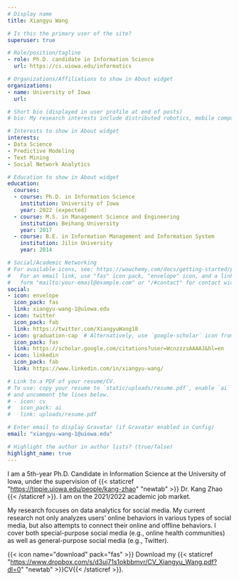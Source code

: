 ```yaml
---
# Display name
title: Xiangyu Wang

# Is this the primary user of the site?
superuser: true

# Role/position/tagline
- role: Ph.D. candidate in Information Science
  url: https://cs.uiowa.edu/informatics

# Organizations/Affiliations to show in About widget
organizations:
- name: University of Iowa
  url: 

# Short bio (displayed in user profile at end of posts)
# bio: My research interests include distributed robotics, mobile computing and programmable matter.

# Interests to show in About widget
interests:
- Data Science
- Predictive Modeling
- Text Mining
- Social Network Analytics

# Education to show in About widget
education:
  courses:
  - course: Ph.D. in Information Science
    institution: University of Iowa
    year: 2022 (expected)
  - course: M.S. in Management Science and Engineering
    institution: Beihang University
    year: 2017
  - course: B.E. in Information Management and Information System
    institution: Jilin University
    year: 2014

# Social/Academic Networking
# For available icons, see: https://wowchemy.com/docs/getting-started/page-builder/#icons
#   For an email link, use "fas" icon pack, "envelope" icon, and a link in the
#   form "mailto:your-email@example.com" or "/#contact" for contact widget.
social:
- icon: envelope
  icon_pack: fas
  link: xiangyu-wang-1@uiowa.edu
- icon: twitter
  icon_pack: fab
  link: https://twitter.com/XiangyuWang18
- icon: graduation-cap  # Alternatively, use `google-scholar` icon from `ai` icon pack
  icon_pack: fas
  link: https://scholar.google.com/citations?user=WcnzzzsAAAAJ&hl=en
- icon: linkedin
  icon_pack: fab
  link: https://www.linkedin.com/in/xiangyu-wang/

# Link to a PDF of your resume/CV.
# To use: copy your resume to `static/uploads/resume.pdf`, enable `ai` icons in `params.toml`, 
# and uncomment the lines below.
# - icon: cv
#   icon_pack: ai
#   link: uploads/resume.pdf

# Enter email to display Gravatar (if Gravatar enabled in Config)
email: "xiangyu-wang-1@uiowa.edu"

# Highlight the author in author lists? (true/false)
highlight_name: true
---
```


I am a 5th-year Ph.D. Candidate in Information Science at the University of Iowa, under the supervision of {{< staticref "https://tippie.uiowa.edu/people/kang-zhao" "newtab" >}} Dr. Kang Zhao {{< /staticref >}}. I am on the 2021/2022 academic job market.

My research focuses on data analytics for social media. My current research not only analyzes users’ online behaviors in various types of social media, but also attempts to connect their online and offline behaviors. I cover both special-purpose social media (e.g., online health communities) as well as general-purpose social media (e.g., Twitter).

{{< icon name="download" pack="fas" >}} Download my {{< staticref "https://www.dropbox.com/s/d3uj71s1okbbmvr/CV_Xiangyu_Wang.pdf?dl=0" "newtab" >}}CV{{< /staticref >}}.
